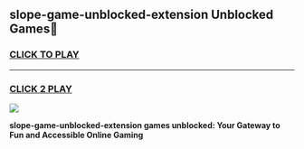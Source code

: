 
## slope-game-unblocked-extension Unblocked Games👋
<h3>
<a href="https://news.freeplayer.one?title=slope-game-unblocked-extension&ref=16F">CLICK TO PLAY</a></h3>
<hr>

<h3>
<a href="https://news.freeplayer.one?title=slope-game-unblocked-extension&ref=16F">CLICK 2 PLAY</a>
  
</h3>

<a href="https://news.freeplayer.one?title=slope-game-unblocked-extension&ref=16F/"><img src="https://clearcache.store/games.png"></a>


**slope-game-unblocked-extension games unblocked: Your Gateway to Fun and Accessible Online Gaming**
